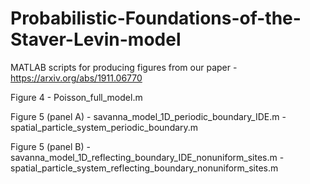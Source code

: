# Probabilistic-Foundations-of-the-Staver-Levin-model
MATLAB scripts for producing figures from our paper - https://arxiv.org/abs/1911.06770

Figure 4 - Poisson_full_model.m

Figure 5 (panel A) - savanna_model_1D_periodic_boundary_IDE.m 
                   - spatial_particle_system_periodic_boundary.m
                   
Figure 5 (panel B) - savanna_model_1D_reflecting_boundary_IDE_nonuniform_sites.m
                   - spatial_particle_system_reflecting_boundary_nonuniform_sites.m
